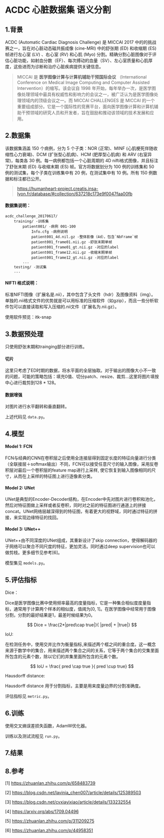 # ACDC 心脏数据集 语义分割

## 1.背景

ACDC (Automatic Cardiac Diagnosis Challenge) 是 MICCAI 2017 中的的挑战赛之一，旨在对心脏动态磁共振成像 (cine-MRI) 中的舒张期 (ED) 和收缩期 (ES) 帧进行左心室 (LV) 、右心室 (RV) 和心肌 (Myo) 分割。精确分割心脏图像对于评估心脏功能，如射血分数（EF）、每次搏动的血量（SV）、左心室质量和心肌厚度，这些进而为诊断和治疗心脏疾病提供关键信息。


> MICCAI 是 **医学图像计算与计算机辅助干预国际会议** （International Conference on Medical Image Computing and Computer Assisted Intervention）的缩写。该会议自 1998 年开始，每年举办一次，是医学图像处理领域中最具有权威性和影响力的会议之一，被广泛认为是医学图像处理领域内的顶级会议之一。而 MICCAI CHALLENGES 是 MICCAI 的一个重要组成部分。它是一个国际性的竞赛平台，面向医学图像计算和计算机辅助干预领域的研究人员和开发者，旨在鼓励和推动该领域的技术发展和应用。

## 2.数据集

该数据集涵盖 150 个病例，分为 5 个子类：NOR (正常)、MINF (心肌梗死伴随收缩性心力衰竭)、DCM (扩张型心肌病)、HCM (肥厚型心肌病) 和 ARV (右室异常)，每类各 30 例。每一病例都包括一个心脏周期的 4D nifti格式图像，并且标注了舒张末期 (ED) 与收缩末期 (ES) 帧。官方将数据划分为 100 例的训练集和 50 例的测试集，每个子类在训练集中有 20 例，在测试集中有 10 例。所有 150 例数据和标注都已公开。

> https://humanheart-project.creatis.insa-lyon.fr/database/#collection/637218c173e9f0047faa00fb


#### 数据集说明：


```
acdc_challenge_20170617/ 
    training/ -训练集
        patient001/ -病例 001-100
            Info.cfg -病例说明
            patient001_4d.nil.gz -整体影像（4d），包含`NbFrame`帧
            patient001_frame01.nii.gz -舒张末期单帧
            patient001_frame01_gt.nii.gz -对应的label
            patient001_frame12.nii.gz -收缩末期单帧
            patient001_frame12_gt.nii.gz -对应的label
        ...
    testing/ -测试集
    ...

```


#### NIFTI 格式说明：
标准NIFTI图像（扩展名是.nii），其中包含了头文件（hdr）及图像资料（img）。单独的.nii格式文件的优势就是可以用标准的压缩软件（如gzip），而且一些分析软件包可以直接读取和写入压缩的.nii文件（扩展名为.nii.gz）。

使用软件预览：itk-snap


## 3.数据预处理

只使用舒张末期和trainging部分进行训练。

#### 切片

这里只考虑了ED时期的数据，将水平面的全层抽取。对于输出的图像大小不一致的问题，可能的策略包括：填充0值、切分patch、resize、裁剪...这里将图片填按中心进行裁剪到128 * 128。

#### 数据增强

对图片进行水平翻转和垂直翻转。

上述代码见 `data.py`。

## 4.模型

#### Model 1: FCN

FCN与经典的CNN在卷积层之后使用全连接层得到固定长度的特征向量进行分类（全联接层＋softmax输出）不同，FCN可以接受任意尺寸的输入图像，采用反卷积层对最后一个卷积层的feature map进行上采样, 使它恢复到输入图像相同的尺寸，从而在上采样的特征图上进行逐像素分类。

#### Model 2: UNet

UNet是典型的Encoder-Decoder结构，在Encoder中先对图片进行卷积和池化，然后对特征图做上采样或者反卷积，同时对之前的特征图进行通道上的拼接concat。UNet网络层越深得到的特征图，有着更大的视野域，同时通过特征的拼接，来实现边缘特征的找回。

#### Model 3: UNet++

UNet++由不同深度的UNet组成，其重新设计了skip connection，使得解码器的子网络可以聚合不同尺度的特征，更加灵活。同时通过deep supervision也可以做剪枝。更多细节见参考[6]。

模型集见 `models.py`。

## 5.评估指标

Dice：

Dice是医学图像比赛中使用频率最高的度量指标，它是一种集合相似度度量指标，通常用于计算两个样本的相似度，值阈为[0, 1]。在医学图像中经常用于图像分割，分割的最好结果是1，最差时候结果为0。

$$
    Dice = \frac{2*|pred\cap true|}{ |pred| + |true|}
$$

IoU:

在检测任务中，使用交并比作为衡量指标,来描述两个框之间的重合度。这一概念来源于数学中的集合，用来描述两个集合之间的关系，它等于两个集合的交集里面所包含的元素个数，除以它们的并集里面所包含的元素个数。

$$
    IoU = \frac{ pred \cap true }{ pred \cup true}
$$

Hausdorff distance:

Hausdorff distance 用于分割指标，主要是用来度量边界的分割准确度。

评估指标见 `metric.py`。

## 6.训练

使用交叉熵误差损失函数，AdamW优化器。

训练以及测试流程见 `run.py`。

## 7.结果

## 8.参考

[1] https://zhuanlan.zhihu.com/p/658483739

[2] https://blog.csdn.net/lavinia_chen007/article/details/125389503

[3] https://blog.csdn.net/cvxiayixiao/article/details/133232554

[4] https://arxiv.org/abs/1709.04496

[5] https://zhuanlan.zhihu.com/p/311209275

[6] https://zhuanlan.zhihu.com/p/44958351
